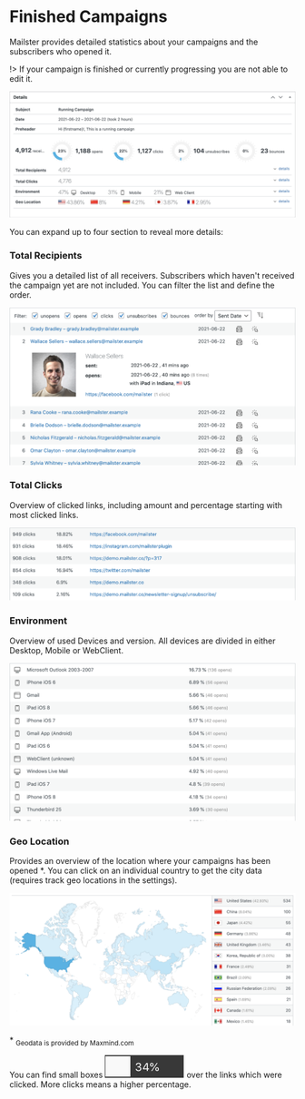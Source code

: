 # Finished Campaigns

Mailster provides detailed statistics about your campaigns and the subscribers who opened it.

!> If your campaign is finished or currently progressing you are not able to edit it.

![Campaigns finished details](assets/campaigns-finished-details.png)

You can expand up to four section to reveal more details:

### Total Recipients

Gives you a detailed list of all receivers. Subscribers which haven't received the campaign yet are not included. You can filter the list and define the order.

![Campaigns finished recipients](assets/campaigns-finished-recipients.png)

### Total Clicks

Overview of clicked links, including amount and percentage starting with most clicked links.

![Campaigns finished clicks](assets/campaigns-finished-clicks.png)

### Environment

Overview of used Devices and version. All devices are divided in either Desktop, Mobile or WebClient.

![Campaigns finished environment](assets/campaigns-finished-environment.png)

### Geo Location

Provides an overview of the location where your campaigns has been opened \*. You can click on an individual country to get the city data (requires track geo locations in the settings).

![Campaigns finished geolocation](assets/campaigns-finished-geolocation.png)

\* <sub>Geodata is provided by Maxmind.com</sub>

You can find small boxes ![clickbadge](assets/clickbadge.png ':size=70') over the links which were clicked. More clicks means a higher percentage.
